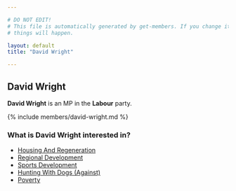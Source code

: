 ```yaml
---

# DO NOT EDIT!
# This file is automatically generated by get-members. If you change it, bad
# things will happen.

layout: default
title: "David Wright"

---
```


## David Wright

**David Wright** is an MP in the **Labour** party.

{% include members/david-wright.md %}

### What is David Wright interested in?


* [Housing And Regeneration](/interests/housing-and-regeneration.html)
* [Regional Development](/interests/regional-development.html)
* [Sports Development](/interests/sports-development.html)
* [Hunting With Dogs (Against)](/interests/hunting-with-dogs-against.html)
* [Poverty](/interests/poverty.html)

